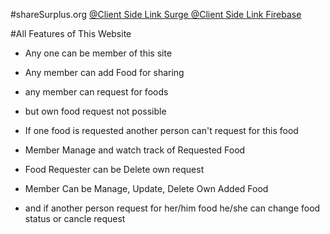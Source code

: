 #shareSurplus.org
 [@Client Side Link Surge ](https://sharesurplus.surge.sh/)
 [@Client Side Link Firebase  ](https://sharesurplus.surge.sh/)

#All Features of This Website 
- Any one can be member of this site
- Any member can add Food for sharing
- any member can request for foods
- but own food request not possible
- If one food is requested another person can't request for this food 

- Member Manage and watch track of Requested Food
- Food Requester can be Delete own request

- Member Can be Manage, Update, Delete Own Added Food
- and if another person request for her/him food he/she can change food status or cancle request 
